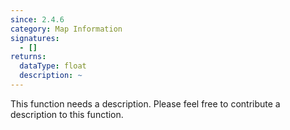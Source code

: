 ```yaml
---
since: 2.4.6
category: Map Information
signatures:
  - []
returns:
  dataType: float
  description: ~
---
```


This function needs a description. Please feel free to contribute a description to this function.
